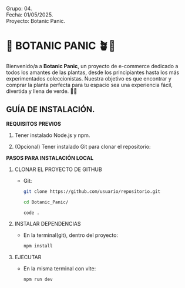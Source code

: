 Grupo: 04.  
Fecha: 01/05/2025.  
Proyecto: Botanic Panic.

# 🌿 BOTANIC PANIC 🪴🚬

Bienvenido/a a **Botanic Panic**, un proyecto de e-commerce dedicado a todos los amantes de las plantas, desde los principiantes hasta los más experimentados coleccionistas. Nuestra objetivo es que encontrar y comprar la planta perfecta para tu espacio sea una experiencia fácil, divertida y llena de verde. 🌿🚬

## GUÍA DE INSTALACIÓN.


**REQUISITOS PREVIOS**

1. Tener instalado Node.js y npm.

2. (Opcional) Tener instalado Git para clonar el repositorio:


**PASOS PARA INSTALACIÓN LOCAL**


1. CLONAR EL PROYECTO DE GITHUB
   - Git:
     ```bash
     git clone https://github.com/usuario/repositorio.git
     ```
     ```bash
     cd Botanic_Panic/
     ```
     ```bash
     code .
     ```

2. INSTALAR DEPENDENCIAS
   - En la terminal(git), dentro del proyecto:
     ```bash
     npm install
     ```

3. EJECUTAR 
   - En la misma terminal con vite:
     ```bash
     npm run dev
     ```


